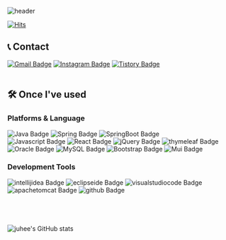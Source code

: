 ![header](https://capsule-render.vercel.app/api?type=Waving&color=auto&height=200&section=header&text=Welcome%20to&fontSize=40&fontAlign=45&fontAlignY=35&desc=juhee's%20Github!👩🏻‍💻&descSize=25&descAlign=60&descAlignY=50)

[![Hits](https://hits.seeyoufarm.com/api/count/incr/badge.svg?url=https%3A%2F%2Fgithub.com%2Fljhee92%2Fhit-counter&count_bg=%2379C83D&title_bg=%23555555&icon=&icon_color=%23E7E7E7&title=hits&edge_flat=false)](https://hits.seeyoufarm.com)
<br>

## 📞 Contact 
[![Gmail Badge](https://img.shields.io/badge/Gmail-d14836?style=flat&logo=Gmail&logoColor=white&link=mailto:ljhee92.sist@gmail.com)](mailto:ljhee92.sist@gmail.com)
[![Instagram Badge](https://img.shields.io/badge/Instagram-E4405F?style=flat&logo=instagram&logoColor=white&link=https://www.instagram.com/juhee_leeee/)](https://www.instagram.com/juhee_leeee/)
[![Tistory Badge](https://img.shields.io/badge/Tistory-000000?style=flat&logo=Tistory&logoColor=white&link=https://ju-heee.tistory.com)](https://ju-heee.tistory.com)
<br />
<br />
    
## 🛠 Once I've used
### Platforms & Language
![Java Badge](https://img.shields.io/badge/Java-007396?style=flat&logo=Java&logoColor=white)
![Spring Badge](https://img.shields.io/badge/Spring-6DB33F?style=flat&logo=Spring&logoColor=white)
![SpringBoot Badge](https://img.shields.io/badge/SpringBoot-6DB33F?style=flat&logo=SpringBoot&logoColor=white)
<br />
![Javascript Badge](https://img.shields.io/badge/JavaScript-f7df1e?style=flat&logo=javascript&logoColor=white)
![React Badge](https://img.shields.io/badge/React-61DAFB?style=flat&logo=react&logoColor=white)
![jQuery Badge](https://img.shields.io/badge/jQuery-0769AD?style=flat&logo=jQuery&logoColor=white)
![thymeleaf Badge](https://img.shields.io/badge/thymeleaf-005F0F?style=flat&logo=thymeleaf&logoColor=white)
<br />
![Oracle Badge](https://img.shields.io/badge/OracleSQL-F80000?style=flat&logo=Oracle&logoColor=white)
![MySQL Badge](https://img.shields.io/badge/MySQL-4479A1?style=flat&logo=MySQL&logoColor=white)
![Bootstrap Badge](https://img.shields.io/badge/Bootstrap-7952B3?style=flat&logo=Bootstrap&logoColor=white)
![Mui Badge](https://img.shields.io/badge/MUI-007FFF?style=flat&logo=Mui&logoColor=white)

### Development Tools
![intellijidea Badge](https://img.shields.io/badge/IntelliJ-000000?style=flat&logo=intellijidea&logoColor=white)
![eclipseide Badge](https://img.shields.io/badge/Eclipse-2C2255?style=flat&logo=eclipseide&logoColor=white)
![visualstudiocode Badge](https://img.shields.io/badge/VisualStudioCode-007ACC?style=flat&logo=visualstudiocode&logoColor=white)
<br />
![apachetomcat Badge](https://img.shields.io/badge/ApacheTomcat-F8DC75?style=flat&logo=apachetomcat&logoColor=white)
![github Badge](https://img.shields.io/badge/GitHub-181717?style=flat&logo=github&logoColor=white)

#
<br />

![juhee's GitHub stats](https://github-readme-stats.vercel.app/api?username=ljhee92&show_icons=true&theme=dracula)
